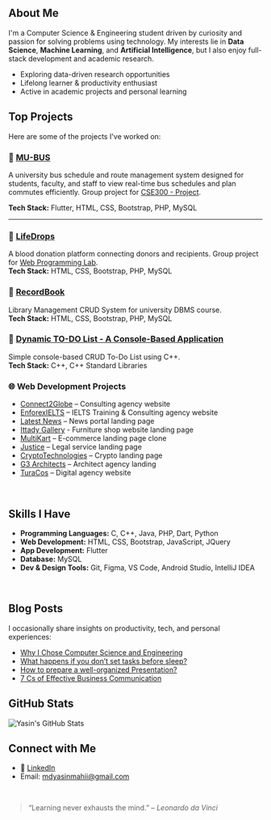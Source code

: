 ## About Me

I'm a Computer Science & Engineering student driven by curiosity and passion for solving problems using technology. My interests lie in **Data Science**, **Machine Learning**, and **Artificial Intelligence**, but I also enjoy full-stack development and academic research.

- Exploring data-driven research opportunities
- Lifelong learner & productivity enthusiast
- Active in academic projects and personal learning

## Top Projects

Here are some of the projects I've worked on:

### 🔗 [MU-BUS](https://github.com/mdyasinahmed/MU-Bus)
A university bus schedule and route management system designed for students, faculty, and staff to view real-time bus schedules and plan commutes efficiently. Group project for [CSE300 - Project](https://github.com/mdyasinahmed/CSE-323_WebProgrammingLab).

**Tech Stack:** Flutter, HTML, CSS, Bootstrap, PHP, MySQL

---


### 🔗 [LifeDrops](https://lifedrops.great-site.net/)
A blood donation platform connecting donors and recipients. Group project for [Web Programming Lab](https://github.com/mdyasinahmed/CSE-323_WebProgrammingLab).  
**Tech Stack:** HTML, CSS, Bootstrap, PHP, MySQL


### 🔗 [RecordBook](https://recordbook.great-site.net/)
Library Management CRUD System for university DBMS course.  
**Tech Stack:** HTML, CSS, Bootstrap, PHP, MySQL

### 🔗 [Dynamic TO-DO List - A Console-Based Application](https://github.com/mdyasinahmed/dynamic-todo-list-with-cpp)
Simple console-based CRUD To-Do List using C++.  
**Tech Stack:** C++, C++ Standard Libraries

### 🌐 Web Development Projects
- [Connect2Globe](https://github.com/mdyasinahmed/web.Connect2Globe) – Consulting agency website
- [EnforexIELTS](https://mdyasinahmed.github.io/web.enforex-ielts) – IELTS Training & Consulting agency website
- [Latest News](https://mdyasinahmed.github.io/web.newsportal_landingpage_demo) – News portal landing page
- [Ittady Gallery](https://mdyasinahmed.github.io/web.ittady-gallery) - Furniture shop website landing page  
- [MultiKart](https://mdyasinahmed.github.io/web.MultiKart) – E-commerce landing page clone  
- [Justice](https://justice-landing-page0.netlify.app) – Legal service landing page  
- [CryptoTechnologies](https://mdyasinahmed.github.io/web.Bitcoin) – Crypto landing page  
- [G3 Architects](https://mdyasinahmed.github.io/web.agency-G3-Architects) – Architect agency landing  
- [TuraCos](https://mdyasinahmed.github.io/web.TuraCos) – Digital agency website  
<br>

## Skills I Have

- **Programming Languages:** C, C++, Java, PHP, Dart, Python  
- **Web Development:** HTML, CSS, Bootstrap, JavaScript, JQuery  
- **App Development:** Flutter  
- **Database:** MySQL  
- **Dev & Design Tools:** Git, Figma, VS Code, Android Studio, IntelliJ IDEA  
<br>

## Blog Posts

I occasionally share insights on productivity, tech, and personal experiences:

- [Why I Chose Computer Science and Engineering](https://www.linkedin.com/pulse/why-i-chose-computer-science-engineering-journey-passion-mahi-2eu2f)
- [What happens if you don’t set tasks before sleep?](https://medium.com/@md_yasinahmed/what-happens-if-you-dont-set-tasks-for-the-next-day-before-going-to-sleep-6b2bc875aea)
- [How to prepare a well-organized Presentation?](https://medium.com/@md_yasinahmed/how-to-prepare-a-well-organized-presentation-dfc332f47dff)
- [7 Cs of Effective Business Communication](https://medium.com/@md_yasinahmed/7-cs-of-an-effective-business-communication-in-a-nutshell-4a2779e74460)

## GitHub Stats

![Yasin's GitHub Stats](https://github-readme-stats.vercel.app/api?username=mdyasinahmed&show_icons=true&theme=radical)


<!--
![Top Languages](https://github-readme-stats.vercel.app/api/top-langs/?username=mdyasinahmed&layout=compact&theme=radical)
-->

## Connect with Me

- 🔗 [LinkedIn](https://www.linkedin.com/in/mdyasiin/)
- Email: mdyasinmahii@gmail.com
<br>

> “Learning never exhausts the mind.” – *Leonardo da Vinci*
